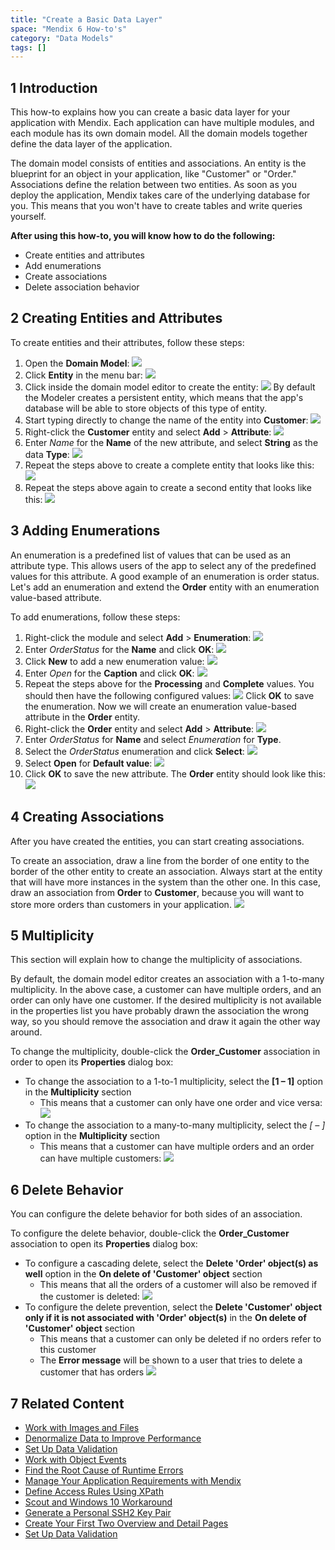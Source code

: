 ```yaml
---
title: "Create a Basic Data Layer"
space: "Mendix 6 How-to's"
category: "Data Models"
tags: []
---
```


## 1 Introduction

This how-to explains how you can create a basic data layer for your application with Mendix. Each application can have multiple modules, and each module has its own domain model. All the domain models together define the data layer of the application. 

The domain model consists of entities and associations. An entity is the blueprint for an object in your application, like "Customer" or "Order." Associations define the relation between two entities. As soon as you deploy the application, Mendix takes care of the underlying database for you. This means that you won't have to create tables and write queries yourself.

**After using this how-to, you will know how to do the following:**

* Create entities and attributes
* Add enumerations
* Create associations
* Delete association behavior

## 2 Creating Entities and Attributes

To create entities and their attributes, follow these steps:

1. Open the **Domain Model**:
    ![](attachments/18448745/18582192.png)
2. Click **Entity** in the menu bar:
    ![](attachments/18448745/18582191.png) 
3. Click inside the domain model editor to create the entity:
    ![](attachments/18448745/18582190.png) 
    By default the Modeler creates a persistent entity, which means that the app's database will be able to store objects of this type of entity.
4. Start typing directly to change the name of the entity into **Customer**:
    ![](attachments/18448745/18582189.png)
5. Right-click the **Customer** entity and select **Add** > **Attribute**:
    ![](attachments/18448745/18582188.png)
6. Enter *Name* for the **Name** of the new attribute, and select **String** as the data **Type**:
    ![](attachments/18448745/18582186.png)
7. Repeat the steps above to create a complete entity that looks like this:
    ![](attachments/18448745/18582185.png)
9. Repeat the steps above again to create a second entity that looks like this:
    ![](attachments/18448745/18582184.png)

## 3 Adding Enumerations

An enumeration is a predefined list of values that can be used as an attribute type. This allows users of the app to select any of the predefined values for this attribute. A good example of an enumeration is order status. Let's add an enumeration and extend the **Order** entity with an enumeration value-based attribute.

To add enumerations, follow these steps:

1. Right-click the module and select **Add** > **Enumeration**:
    ![](attachments/18448745/18582182.png)
2. Enter *OrderStatus* for the **Name** and click **OK**:
    ![](attachments/18448745/18582202.png)
3. Click **New** to add a new enumeration value:
    ![](attachments/18448745/18582181.png)
4. Enter _Open_ for the **Caption** and click **OK**:
    ![](attachments/18448745/18582180.png)
5. Repeat the steps above for the **Processing** and **Complete** values. You should then have the following configured values:
    ![](attachments/18448745/18582179.png)
    Click **OK** to save the enumeration. Now we will create an enumeration value-based attribute in the **Order** entity.
6. Right-click the **Order** entity and select **Add** > **Attribute**:
    ![](attachments/18448745/18582178.png)
7. Enter *OrderStatus* for **Name** and select *Enumeration* for **Type**.
8. Select the *OrderStatus* enumeration and click **Select**:
    ![](attachments/18448745/18582177.png)
9. Select **Open** for **Default value**:
    ![](attachments/18448745/18582197.png)
10. Click **OK** to save the new attribute. The **Order** entity should look like this:
    ![](attachments/18448745/18582176.png)

## 4 Creating Associations

After you have created the entities, you can start creating associations.

To create an association, draw a line from the border of one entity to the border of the other entity to create an association. Always start at the entity that will have more instances in the system than the other one. In this case, draw an association from **Order** to **Customer**, because you will want to store more orders than customers in your application.
    ![](attachments/18448745/18582175.png)

## 5 Multiplicity

This section will explain how to change the multiplicity of associations. 

By default, the domain model editor creates an association with a 1-to-many multiplicity. In the above case, a customer can have multiple orders, and an order can only have one customer. If the desired multiplicity is not available in the properties list you have probably drawn the association the wrong way, so you should remove the association and draw it again the other way around.

To change the multiplicity, double-click the **Order_Customer** association in order to open its **Properties** dialog box:

* To change the association to a 1-to-1 multiplicity, select the **[1 – 1]** option in the **Multiplicity** section
    * This means that a customer can only have one order and vice versa:
    ![](attachments/18448745/18582206.png)
* To change the association to a many-to-many multiplicity, select the **[* – *]** option in the **Multiplicity** section
    * This means that a customer can have multiple orders and an order can have multiple customers:
    ![](attachments/18448745/18582205.png)

## 6 Delete Behavior

You can configure the delete behavior for both sides of an association.

To configure the delete behavior, double-click the **Order_Customer** association to open its **Properties** dialog box:

* To configure a cascading delete, select the **Delete 'Order' object(s) as well** option in the **On delete of 'Customer' object** section
    * This means that all the orders of a customer will also be removed if the customer is deleted:
    ![](attachments/18448745/18582209.png)
* To configure the delete prevention, select the **Delete 'Customer' object only if it is not associated with 'Order' object(s)** in the **On delete of 'Customer' object** section
    * This means that a customer can only be deleted if no orders refer to this customer
    * The **Error message** will be shown to a user that tries to delete a customer that has orders
    ![](attachments/18448745/18582208.png)

## 7 Related Content

* [Work with Images and Files](Working+with+images+and+files)
* [Denormalize Data to Improve Performance](Denormalize+Data+to+Improve+Performance)
* [Set Up Data Validation](Setting+up+data+validation)
* [Work with Object Events](Working+With+Object+Events)
* [Find the Root Cause of Runtime Errors](Finding+the+Root+Cause+of+Runtime+Errors)
* [Manage Your Application Requirements with Mendix](Managing+your+Application+Requirements+with+Mendix)
* [Define Access Rules Using XPath](Define+Access+Rules+Using+XPath)
* [Scout and Windows 10 Workaround](Scout+and+Windows+10+Workaround)
* [Generate a Personal SSH2 Key Pair](Generating+a+personal+SSH2+key+pair)
* [Create Your First Two Overview and Detail Pages](Create+Your+First+Two+Overview+and+Detail+Pages)
* [Set Up Data Validation](Setting+up+data+validation)